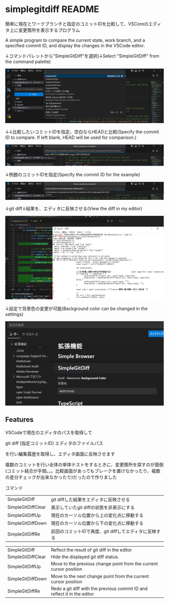 # simplegitdiff README

簡単に現在とワークブランチと指定のコミットIDを比較して、VSCoreのエディタ上に変更箇所を表示するプログラム

A simple program to compare the current state, work branch, and a specified commit ID, and display the changes in the VSCode editor.

↓コマンドパレットから"SimpleGitDiff"を選択(↓Select "SimpleGitDiff" from the command palette)

![キャプチャ](./media/cap1.PNG)

↓↓比較したいコミットIDを指定、空白ならHEADと比較(Specify the commit ID to compare. If left blank, HEAD will be used for comparison.)

![キャプチャ](./media/cap2.PNG)

↓例題のコミットIDを指定(Specify the commit ID for the example)

![キャプチャ](./media/cap3.PNG)

↓git diff↓結果を、エディタに反映させる(View the diff in my editor)

![キャプチャ](./media/cap4.PNG)

↓設定で背景色の変更が可能(Background color can be changed in the settings)

![キャプチャ](./media/cap99.PNG)


## Features

VSCodeで現在のエディタのパスを取得して

  git diff [指定コミットID] エディタのファイルパス

を行い編集履歴を取得し、エディタ画面に反映させます

複数のコミットを行い全体の単体テストをするときに、変更箇所を探すのが面倒(コミット結合が手間。。。比較画面があってもブレークを置けなかったり、複数の差分チェックが出来なかったり)だったので作りました

コマンド

|||
|:--|:--|
|SimpleGitDiff|git diffした結果をエディタに反映させる|
|SimpleGitDiffClear|表示していたgit diffの状態を非表示にする|
|SimpleGitDiffUp|現在のカーソル位置から上の変化点に移動する|
|SimpleGitDiffDown|現在のカーソル位置から下の変化点に移動する|
|SimpleGitDiffRe|前回のコミットIDで再度、git diffしてエディタに反映する|

|||
|:--|:--|
|SimpleGitDiff|Reflect the result of git diff in the editor|
|SimpleGitDiffClear|Hide the displayed git diff status.|
|SimpleGitDiffUp|Move to the previous change point from the current cursor position|
|SimpleGitDiffDown|Move to the next change point from the current cursor position|
|SimpleGitDiffRe|Redo a git diff with the previous commit ID and reflect it in the editor|


